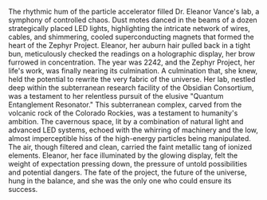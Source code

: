 The rhythmic hum of the particle accelerator filled Dr. Eleanor Vance's lab, a symphony of controlled chaos.  Dust motes danced in the beams of a dozen strategically placed LED lights, highlighting the intricate network of wires, cables, and shimmering, cooled superconducting magnets that formed the heart of the Zephyr Project.  Eleanor, her auburn hair pulled back in a tight bun, meticulously checked the readings on a holographic display, her brow furrowed in concentration.  The year was 2242, and the Zephyr Project, her life's work, was finally nearing its culmination.  A culmination that, she knew, held the potential to rewrite the very fabric of the universe.  Her lab, nestled deep within the subterranean research facility of the Obsidian Consortium, was a testament to her relentless pursuit of the elusive "Quantum Entanglement Resonator."  This subterranean complex, carved from the volcanic rock of the Colorado Rockies, was a testament to humanity's ambition.  The cavernous space, lit by a combination of natural light and advanced LED systems, echoed with the whirring of machinery and the low, almost imperceptible hiss of the high-energy particles being manipulated.  The air, though filtered and clean, carried the faint metallic tang of ionized elements.  Eleanor, her face illuminated by the glowing display, felt the weight of expectation pressing down, the pressure of untold possibilities and potential dangers.  The fate of the project, the future of the universe, hung in the balance, and she was the only one who could ensure its success.

